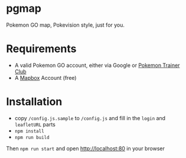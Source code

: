 # pgmap
Pokemon GO map, Pokevision style, just for you.

# Requirements

* A valid Pokemon GO account, either via Google or [Pokemon Trainer Club](https://club.pokemon.com/us/pokemon-trainer-club/sign-up/?mo_ar=true)
* A [Mapbox](https://www.mapbox.com/) Account (free)

# Installation

* copy `/config.js.sample` to `/config.js` and fill in the `login` and `leafletURL` parts
* `npm install`
* `npm run build`

Then `npm run start` and open [http://localhost:80](http://localhost:80) in your browser

